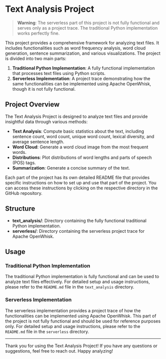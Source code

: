 # Text Analysis Project

> **Warning**: The serverless part of this project is not fully functional and serves only as a project trace. The traditional Python implementation works perfectly fine.

This project provides a comprehensive framework for analyzing text files. It includes functionalities such as word frequency analysis, word cloud generation, sentence summarization, and various visualizations. The project is divided into two main parts:

1. **Traditional Python Implementation**: A fully functional implementation that processes text files using Python scripts.
2. **Serverless Implementation**: A project trace demonstrating how the same functionalities can be implemented using Apache OpenWhisk, though it is not fully functional.

## Project Overview

The Text Analysis Project is designed to analyze text files and provide insightful data through various methods:

- **Text Analysis**: Compute basic statistics about the text, including sentence count, word count, unique word count, lexical diversity, and average sentence length.
- **Word Cloud**: Generate a word cloud image from the most frequent words.
- **Distributions**: Plot distributions of word lengths and parts of speech (POS) tags.
- **Summarization**: Generate a concise summary of the text.

Each part of the project has its own detailed README file that provides specific instructions on how to set up and use that part of the project. You can access these instructions by clicking on the respective directory in the GitHub repository.

## Structure

- **text_analysis/**: Directory containing the fully functional traditional Python implementation.
- **serverless/**: Directory containing the serverless project trace for Apache OpenWhisk.

## Usage

### Traditional Python Implementation

The traditional Python implementation is fully functional and can be used to analyze text files effectively. For detailed setup and usage instructions, please refer to the `README.md` file in the `text_analysis` directory.

### Serverless Implementation

The serverless implementation provides a project trace of how the functionalities can be implemented using Apache OpenWhisk. This part of the project is not fully functional and should be used for reference purposes only. For detailed setup and usage instructions, please refer to the `README.md` file in the `serverless` directory.


---

Thank you for using the Text Analysis Project! If you have any questions or suggestions, feel free to reach out. Happy analyzing!
